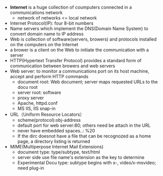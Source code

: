 - **Internet** is a huge collection of coumputers connected in a communications network
  - network of networks <= local network
- Internet Protocol(IP): four 8-bit numbers
- Name servers which implement the DNS(Domain Name System) to convert domain name to IP address
- Web is collection of software(servers, browers) and protocols installed on the computers on the Internet
- a brower is a client on the Web to initiate the communication with a server
- HTTP(Hypertext Transfer Protocol) provides a standard form of communication between browers and web servers
- Web server: to monitor a communications port on its host machine, accept and perform HTTP commands
  - document root: Web document; server maps requested URLs to the docu root
  - server root: software
  - proxy server
  - Apache, httpd.conf
  - MS IIS, IIS snap-in
- URL（Uniform Resource Locators）
  - scheme(protocol):obj-address
  - default port for web server:80; others need be attach in the URL
  - never have embedded spaces..: %20
  - If the dirc doesnot have a file that can be recognozed as a home page, a directory listing is returned
- MIME(Multiperpose Internet Mail Extensions)
  - document type: type/subtype, text/html
  - server side use file name's extension as the key to determine
  - Experimental Docu type: subtype begins with x-, video/x-msvideo; need plug-in
